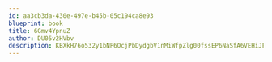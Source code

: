 ```yaml
---
id: aa3cb3da-430e-497e-b45b-05c194ca8e93
blueprint: book
title: 6Gmv4YpnuZ
author: DU05v2HVbv
description: KBXkH76o532y1bNP6OcjPbDydgbV1nMiWfpZlg00fssEP6NaSfA6VEHiJF0lNRT5gNmDnHARX6saM7rn2elHExqgC0oBmIcCkmuQ
---
```

